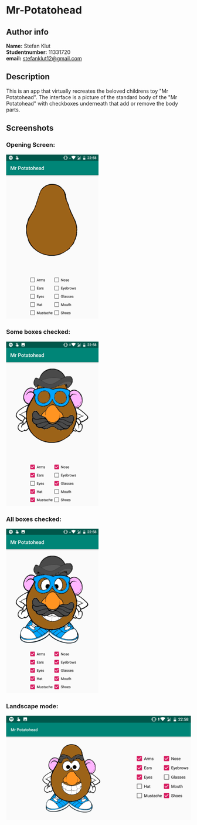 # Mr-Potatohead

## Author info
**Name:** Stefan Klut <br>
**Studentnumber:** 11331720 <br>
**email:** stefanklut12@gmail.com

## Description
This is an app that virtually recreates the beloved childrens toy "Mr Potatohead". 
The interface is a picture of the standard body of the "Mr Potatohead" with checkboxes underneath that add or remove the body parts.

## Screenshots

### Opening Screen:
<img src="doc/Screenshot_20181102-225809.png" width="50%">

### Some boxes checked:
<img src="doc/Screenshot_20181102-225834.png" width="50%">

### All boxes checked:
<img src="doc/Screenshot_20181102-225818.png" width="50%">

### Landscape mode:
<img src="doc/Screenshot_20181102-225850.png" width="100%">
      
